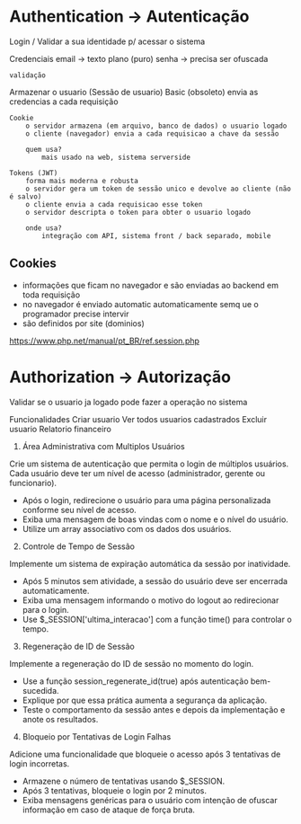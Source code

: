 # Authentication -> Autenticação 
Login / Validar a sua identidade p/ acessar o sistema

Credenciais
    email -> texto plano (puro) 
    senha -> precisa ser ofuscada

    validação 

Armazenar o usuario (Sessão de usuario)
    Basic (obsoleto)
        envia as credencias a cada requisição 

    Cookie
        o servidor armazena (em arquivo, banco de dados) o usuario logado 
        o cliente (navegador) envia a cada requisicao a chave da sessão

        quem usa?
            mais usado na web, sistema serverside  

    Tokens (JWT)
        forma mais moderna e robusta 
        o servidor gera um token de sessão unico e devolve ao cliente (não é salvo)
        o cliente envia a cada requisicao esse token 
        o servidor descripta o token para obter o usuario logado

        onde usa? 
            integração com API, sistema front / back separado, mobile 

## Cookies

- informações que ficam no navegador e são enviadas ao backend em toda requisição
- no navegador é enviado automatic automaticamente semq ue o programador precise intervir 
- são definidos por site (dominios)

https://www.php.net/manual/pt_BR/ref.session.php


# Authorization -> Autorização 
Validar se o usuario ja logado pode fazer a operação no sistema 

Funcionalidades
    Criar usuario
    Ver todos usuarios cadastrados
    Excluir usuario 
    Relatorio financeiro

1. Área Administrativa com Multiplos Usuários

  Crie um sistema de autenticação que permita o login de múltiplos usuários. Cada usuário deve ter um nível de acesso (administrador, gerente ou funcionario).

  - Após o login, redirecione o usuário para uma página personalizada conforme seu nível de acesso.
  - Exiba uma mensagem de boas vindas com o nome e o nível do usuário.
  - Utilize um array associativo com os dados dos usuários.

2. Controle de Tempo de Sessão

  Implemente um sistema de expiração automática da sessão por inatividade.

  - Após 5 minutos sem atividade, a sessão do usuário deve ser encerrada automaticamente.
  - Exiba uma mensagem informando o motivo do logout ao redirecionar para o login.
  - Use $_SESSION['ultima_interacao'] com a função time() para controlar o tempo.

3. Regeneração de ID de Sessão
    
  Implemente a regeneração do ID de sessão no momento do login.

  - Use a função session_regenerate_id(true) após autenticação bem-sucedida.
  - Explique por que essa prática aumenta a segurança da aplicação.
  - Teste o comportamento da sessão antes e depois da implementação e anote os resultados.

4. Bloqueio por Tentativas de Login Falhas

  Adicione uma funcionalidade que bloqueie o acesso após 3 tentativas de login incorretas.

  - Armazene o número de tentativas usando $_SESSION.
  - Após 3 tentativas, bloqueie o login por 2 minutos.
  - Exiba mensagens genéricas para o usuário com intenção de ofuscar informação em caso de ataque de força bruta.
